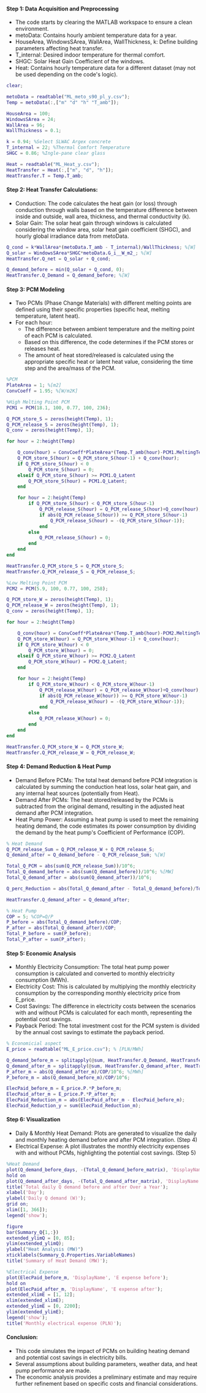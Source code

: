 #### Step 1: Data Acquisition and Preprocessing
- The code starts by clearing the MATLAB workspace to ensure a clean environment.
- metoData: Contains hourly ambient temperature data for a year.
- HouseArea, WindowsSArea, WallArea, WallThickness, k: Define building parameters affecting heat transfer.
- T_internal: Desired indoor temperature for thermal comfort.
- SHGC: Solar Heat Gain Coefficient of the windows.
- Heat: Contains hourly temperature data for a different dataset (may not be used depending on the code's logic).

```matlab
clear;

metoData = readtable("ML_meto_s90_pl_y.csv");
Temp = metoData(:,["m" "d" "h" "T_amb"]);

HouseArea = 100;
WindowsSArea = 24;
WallArea = 96;
WallThickness = 0.1;

k = 0.94; %Select SLWAC Argex concrete
T_internal = 22; %Thermal Comfort Temperature
SHGC = 0.86; %Ingle-pane clear glass

Heat = readtable("ML_Heat_y.csv");
HeatTransfer = Heat(:,["m", "d", "h"]);
HeatTransfer.T = Temp.T_amb;
```

#### Step 2: Heat Transfer Calculations:
- Conduction: The code calculates the heat gain (or loss) through conduction through walls based on the temperature difference between inside and outside, wall area, thickness, and thermal conductivity (k).
- Solar Gain: The solar heat gain through windows is calculated considering the window area, solar heat gain coefficient (SHGC), and hourly global irradiance data from metoData.

```matlab
Q_cond = k*WallArea*(metoData.T_amb - T_internal)/WallThickness; %[W]
Q_solar = WindowsSArea*SHGC*metoData.G_i__W_m2_; %[W]
HeatTransfer.Q_net = Q_solar + Q_cond;

Q_demand_before = min(Q_solar + Q_cond, 0);
HeatTransfer.Q_Demand = Q_demand_before; %[W]
```

#### Step 3: PCM Modeling
- Two PCMs (Phase Change Materials) with different melting points are defined using their specific properties (specific heat, melting temperature, latent heat).
- For each hour:
	- The difference between ambient temperature and the melting point of each PCM is calculated.
	- Based on this difference, the code determines if the PCM stores or releases heat.
	- The amount of heat stored/released is calculated using the appropriate specific heat or latent heat value, considering the time step and the area/mass of the PCM.

```matlab
%PCM 
PlateArea = 1; %[m2]
ConvCoeff = 1.95; %[W/m2K]

%High Melting Point PCM
PCM1 = PCM(18.1, 100, 0.77, 100, 236);

Q_PCM_store_S = zeros(height(Temp), 1);
Q_PCM_release_S = zeros(height(Temp), 1);
Q_conv = zeros(height(Temp), 1);

for hour = 2:height(Temp)

    Q_conv(hour) = ConvCoeff*PlateArea*(Temp.T_amb(hour)-PCM1.MeltingTemp)*3600; %[J/h]
    Q_PCM_store_S(hour) = Q_PCM_store_S(hour-1) + Q_conv(hour);
    if Q_PCM_store_S(hour) < 0
        Q_PCM_store_S(hour) = 0;
    elseif Q_PCM_store_S(hour) >= PCM1.Q_Latent
        Q_PCM_store_S(hour) = PCM1.Q_Latent;
    end

    for hour = 2:height(Temp)
        if Q_PCM_store_S(hour) < Q_PCM_store_S(hour-1)
            Q_PCM_release_S(hour) = Q_PCM_release_S(hour)+Q_conv(hour);
            if abs(Q_PCM_release_S(hour)) >= Q_PCM_store_S(hour-1)
                Q_PCM_release_S(hour) = -(Q_PCM_store_S(hour-1));
            end
        else
            Q_PCM_release_S(hour) = 0;
        end
    end
end

HeatTransfer.Q_PCM_store_S = Q_PCM_store_S;
HeatTransfer.Q_PCM_release_S = Q_PCM_release_S;

%Low Melting Point PCM
PCM2 = PCM(5.9, 100, 0.77, 100, 258);

Q_PCM_store_W = zeros(height(Temp), 1);
Q_PCM_release_W = zeros(height(Temp), 1);
Q_conv = zeros(height(Temp), 1);

for hour = 2:height(Temp)

    Q_conv(hour) = ConvCoeff*PlateArea*(Temp.T_amb(hour)-PCM2.MeltingTemp)*3600; %[J/h]
    Q_PCM_store_W(hour) = Q_PCM_store_W(hour-1) + Q_conv(hour);
    if Q_PCM_store_W(hour) < 0
        Q_PCM_store_W(hour) = 0;
    elseif Q_PCM_store_W(hour) >= PCM2.Q_Latent
        Q_PCM_store_W(hour) = PCM2.Q_Latent;
    end

    for hour = 2:height(Temp)
        if Q_PCM_store_W(hour) < Q_PCM_store_W(hour-1)
            Q_PCM_release_W(hour) = Q_PCM_release_W(hour)+Q_conv(hour);
            if abs(Q_PCM_release_W(hour)) >= Q_PCM_store_W(hour-1)
                Q_PCM_release_W(hour) = -(Q_PCM_store_W(hour-1));
            end
        else
            Q_PCM_release_W(hour) = 0;
        end
    end
end

HeatTransfer.Q_PCM_store_W = Q_PCM_store_W;
HeatTransfer.Q_PCM_release_W = Q_PCM_release_W;
```

#### Step 4: Demand Reduction & Heat Pump
- Demand Before PCMs: The total heat demand before PCM integration is calculated by summing the conduction heat loss, solar heat gain, and any internal heat sources (potentially from Heat).
- Demand After PCMs: The heat stored/released by the PCMs is subtracted from the original demand, resulting in the adjusted heat demand after PCM integration.
- Heat Pump Power: Assuming a heat pump is used to meet the remaining heating demand, the code estimates its power consumption by dividing the demand by the heat pump's Coefficient of Performance (COP).

```matlab
% Heat Demand
Q_PCM_release_Sum = Q_PCM_release_W + Q_PCM_release_S;
Q_demand_after = Q_demand_before - Q_PCM_release_Sum; %[W]

Total_Q_PCM = abs(sum(Q_PCM_release_Sum))/10^6;
Total_Q_demand_before = abs(sum(Q_demand_before))/10^6; %[MW]
Total_Q_demand_after = abs(sum(Q_demand_after))/10^6;

Q_perc_Reduction = abs(Total_Q_demand_after - Total_Q_demand_before)/Total_Q_demand_before*100;

HeatTransfer.Q_demand_after = Q_demand_after;

% Heat Pump
COP = 5; %COP=Q/P
P_before = abs(Total_Q_demand_before)/COP;
P_after = abs(Total_Q_demand_after)/COP;
Total_P_before = sum(P_before);
Total_P_after = sum(P_after);
```

#### Step 5: Economic Analysis
- Monthly Electricity Consumption: The total heat pump power consumption is calculated and converted to monthly electricity consumption (MWh).
- Electricity Cost: This is calculated by multiplying the monthly electricity consumption by the corresponding monthly electricity price from E_price.
- Cost Savings: The difference in electricity costs between the scenarios with and without PCMs is calculated for each month, representing the potential cost savings.
- Payback Period: The total investment cost for the PCM system is divided by the annual cost savings to estimate the payback period.

```matlab
% Economicial aspect
E_price = readtable("ML_E_price.csv"); % [PLN/MWh]

Q_demand_before_m = splitapply(@sum, HeatTransfer.Q_Demand, HeatTransfer.m); %[W]
Q_demand_after_m = splitapply(@sum, HeatTransfer.Q_demand_after, HeatTransfer.m); 
P_after_m = abs(Q_demand_after_m)/COP/10^6; %[MWh]
P_before_m = abs(Q_demand_before_m)/COP/10^6;

ElecPaid_before_m = E_price.P.*P_before_m;
ElecPaid_after_m = E_price.P.*P_after_m;
ElecPaid_Reduction_m = abs(ElecPaid_after_m - ElecPaid_before_m);
ElecPaid_Reduction_y = sum(ElecPaid_Reduction_m);
```

#### Step 6: Visualization
- Daily & Monthly Heat Demand: Plots are generated to visualize the daily and monthly heating demand before and after PCM integration. (Step 4)
- Electrical Expense: A plot illustrates the monthly electricity expenses with and without PCMs, highlighting the potential cost savings. (Step 5)

```matlab
%Heat Demand
plot(Q_demand_before_days, -(Total_Q_demand_before_matrix), 'DisplayName', 'Q demand before');
hold on
plot(Q_demand_after_days, -(Total_Q_demand_after_matrix), 'DisplayName', 'Q demand after');
title('Total daily Q demand before and after Over a Year');
xlabel('Day');
ylabel('Daily Q demand (W)');
grid on;
xlim([1, 366]);
legend('show');

figure
bar(Summary_Q{1,:})
extended_ylimQ = [0, 85];  
ylim(extended_ylimQ);
ylabel("Heat Analysis (MW)")
xticklabels(Summary_Q.Properties.VariableNames)
title('Summary of Heat Demand (MW)');

%Electrical Expense
plot(ElecPaid_before_m, 'DisplayName', 'E expense before');
hold on
plot(ElecPaid_after_m, 'DisplayName', 'E expense after');
extended_xlimE = [1, 12];
xlim(extended_xlimE);
extended_ylimE = [0, 2200];
ylim(extended_ylimE);
legend('show');
title('Monthly electrical expense (PLN)');
```

#### Conclusion:
- This code simulates the impact of PCMs on building heating demand and potential cost savings in electricity bills.
- Several assumptions about building parameters, weather data, and heat pump performance are made.
- The economic analysis provides a preliminary estimate and may require further refinement based on specific costs and financial considerations.
